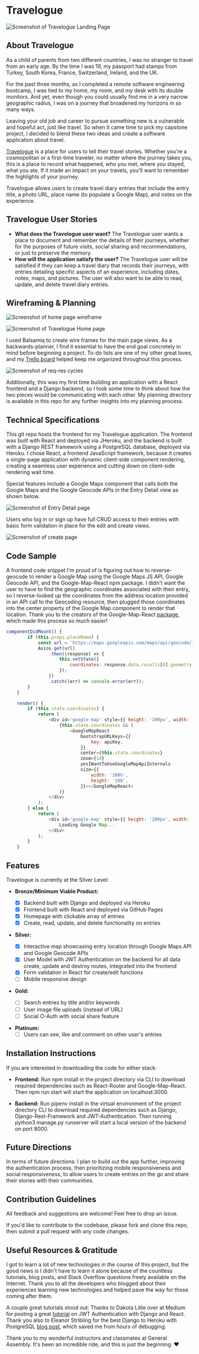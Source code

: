 # Travelogue

![Screenshot of Travelogue Landing Page](Planning/Screenshots/travelogue_login.png)

## About Travelogue

As a child of parents from two different countries, I was no stranger to travel from an early age. By the time I was 19, my passport had stamps from Turkey, South Korea, France, Switzerland, Ireland, and the UK.

For the past three months, as I completed a remote software engineering bootcamp, I was tied to my home, my room, and my desk with its double monitors. And yet, even though you could usually find me in a very narrow geographic radius, I was on a journey that broadened my horizons in so many ways.

Leaving your old job and career to pursue something new is a vulnerable and hopeful act, just like travel. So when it came time to pick my capstone project, I decided to blend these two ideas and create a software application about travel.

[Travelogue](https://esin87.github.io/travelogue/) is a place for users to tell their travel stories. Whether you're a cosmopolitan or a first-time traveler, no matter where the journey takes you, this is a place to record what happened, who you met, where you stayed, what you ate. If it made an impact on your travels, you'll want to remember the highlights of your journey.

Travelogue allows users to create travel diary entries that include the entry title, a photo URL, place name (to populate a Google Map), and notes on the experience.

## Travelogue User Stories

- **What does the Travelogue user want?** The Travelogue user wants a place to document and remember the details of their journeys, whether for the purposes of future visits, social sharing and recommendations, or just to preserve the memory.
- **How will the application satisfy the user?** The Travelogue user will be satisfied if they can keep a travel diary that records their journeys, with entries detailing specific aspects of an experience, including dates, notes, maps, and pictures. The user will also want to be able to read, update, and delete travel diary entries.

## Wireframing & Planning

![Screenshot of home page wireframe](Planning/TRAVELOGUE_WIREFRAMES/User_Home.png)

![Screenshot of Travelogue Home page](Planning/Screenshots/travelogue_home.png)

I used Balsamiq to create wire frames for the main page views. As a backwards-planner, I find it essential to have the end goal concretely in mind before beginning a project. To-do lists are one of my other great loves, and my [Trello board](https://trello.com/b/jcfMg5Mh/travelogue) helped keep me organized throughout this process.

![Screenshot of req-res cycles](Planning/Travelogue_Planning_Slides/Travelogue_Planning_Slides.014.jpeg)

Additionally, this was my first time building an application with a React frontend and a Django backend, so I took some time to think about how the two pieces would be communicating with each other. My planning directory is available in this repo for any further insights into my planning process.

## Technical Specifications

This git repo hosts the frontend for my Travelogue application. The frontend was built with React and deployed via JHeroku, and the backend is built with a Django REST framework using a PostgreSQL database, deployed via Heroku. I chose React, a frontend JavaScript framework, because it creates a single-page application with dynamic client-side component rendering, creating a seamless user experience and cutting down on client-side rendering wait time.

Special features include a Google Maps component that calls both the Google Maps and the Google Geocode APIs in the Entry Detail view as shown below.

![Screenshot of Entry Detail page](Planning/Screenshots/travelogue_entrydetail.png)

Users who log in or sign up have full CRUD access to their entries with basic form validation in place for the edit and create views.

![Screenshot of create page](Planning/Screenshots/travelogue_create.png)

## Code Sample

A frontend code snippet I'm proud of is figuring out how to reverse-geocode to render a Google Map using the Google Maps JS API, Google Geocode API, and the Google-Map-React npm package. I didn't want the user to have to find the geographic coordinates associated with their entry, so I reverse-looked up the coordinates from the address location provided in an API call to the Geocoding resource, then plugged those coordinates into the center property of the Google Map component to render that location. Thank you to the creators of the Google-Map-React [package](https://github.com/google-map-react/google-map-react), which made this process so much easier!

```javascript
componentDidMount() {
		if (this.props.placeName) {
			const url = `https://maps.googleapis.com/maps/api/geocode/json?address=${this.props.placeName}&key=${apiKey}`;
			Axios.get(url)
				.then((response) => {
					this.setState({
						coordinates: response.data.results[0].geometry.location,
					});
				})
				.catch((err) => console.error(err));
		}
	}

	render() {
		if (this.state.coordinates) {
			return (
				<div id='google-map' style={{ height: '200px', width: '100%' }}>
					{this.state.coordinates && (
						<GoogleMapReact
							bootstrapURLKeys={{
								key: apiKey,
							}}
							center={this.state.coordinates}
							zoom={14}
							yesIWantToUseGoogleMapApiInternals
							size={{
								width: '100%',
								height: '100',
							}}></GoogleMapReact>
					)}
				</div>
			);
		} else {
			return (
				<div id='google-map' style={{ height: '200px', width: '100%' }}>
					Loading Google Map...
				</div>
			);
		}
	}
```

## Features

Travelogue is currently at the Silver Level:

- **Bronze/Minimum Viable Product:**

  - [x] Backend built with Django and deployed via Heroku
  - [x] Frontend built with React and deployed via GitHub Pages
  - [x] Homepage with clickable array of entries
  - [x] Create, read, update, and delete functionality on entries

- **Silver:**

  - [x] Interactive map showcasing entry location through Google Maps API and Google Geocode APIs
  - [x] User Model with JWT Authentication on the backend for all data create, update and destroy routes, integrated into the frontend
  - [x] Form validation in React for create/edit functions
  - [ ] Mobile responsive design

* **Gold:**

  - [ ] Search entries by title and/or keywords
  - [ ] User image file uploads (instead of URL)
  - [ ] Social O-Auth with social share feature

- **Platinum:**
  - [ ] Users can see, like and comment on other user's entries

## Installation Instructions

If you are interested in downloading the code for either stack:

- **Frontend:** Run npm install in the project directory via CLI to download required dependencies such as React-Router and Google-Map-React. Then npm run start will start the application on localhost:3000.

- **Backend:** Run pipenv install in the virtual environment of the project directory CLI to download required dependencies such as Django, Django-Rest-Framework and JWT-Authentication. Then running python3 manage.py runserver will start a local version of the backend on port 8000.

## Future Directions

In terms of future directions: I plan to build out the app further, improving the authentication process, then prioritizing mobile responsiveness and social responsiveness, to allow users to create entries on the go and share their stories with their communities.

## Contribution Guidelines

All feedback and suggestions are welcome! Feel free to drop an issue.

If you'd like to contribute to the codebase, please fork and clone this repo, then submit a pull request with any code changes.

## Useful Resources & Gratitude

I got to learn a lot of new technologies in the course of this project, but the good news is I didn't have to learn it alone because of the countless tutorials, blog posts, and Stack Overflow questions freely available on the Internet. Thank you to all the developers who blogged about their experiences learning new technologies and helped pave the way for those coming after them.

A couple great tutorials stood out: Thanks to Dakota Lillie over at Medium for posting a great [tutorial](https://medium.com/@dakota.lillie/django-react-jwt-authentication-5015ee00ef9a) on JWT Authentication with Django and React. Thank you also to Eleanor Stribling for the best Django to Heroku with PostgreSQL [blog post](https://medium.com/agatha-codes/9-straightforward-steps-for-deploying-your-django-app-with-heroku-82b952652fb4), which saved me from hours of debugging.

Thank you to my wonderful instructors and classmates at General Assembly. It's been an incredible ride, and this is just the beginning. &hearts;
